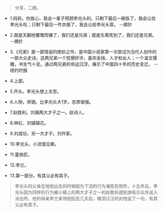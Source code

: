 >分享，二刷。

- 1.妈妈，你放心，我会一辈子照顾李光头的。只剩下最后一碗饭了，我会让给李光头吃；只剩下最后一件衣服了，我会让给李光头穿。 --摘抄

- 2.就是天翻地覆慨而慷了，我们还是兄弟；就是生离死别了，我们还是兄弟。 --摘抄

- 3.《兄弟》是一部怪诞的绝妙之作，是中国小说家第一次尝试为当代人创作的一部大众史诗。这两兄弟一个狡猾奸诈，喜欢金钱、人才和女人；一个温文儒雅，书生气十足。通过两兄弟的命运沉浮，展示了中国四十年的历史变迁。 --纽约时报

- 4.上部。

- 5.开头。李光头想上太空。

- 6.人物，宋钢。比李光头大1岁。忠厚倔强。

- 7.赵胜利。刘镇两大才子之一。赵诗人。

- 8.林红，刘镇镇花。

- 9.刘成功，另一大才子。刘作家。

- 10.李光头，小流氓无赖。

- 11.童铁匠。

- 12.李兰。

- 13.第一部分。有其父必有其子。

>李光头的父亲在他刚出生的时候因为下流的行为淹死在厕所，十五年后，李光头因为同样的行为被小镇上的两大才子之一的赵胜利逮到游街示众并送入派出所，他的母亲李兰来领他回去几天后，眼泪汪汪的对他说了一句，有其父必有其子。
